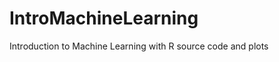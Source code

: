 IntroMachineLearning
====================

Introduction to Machine Learning with R source code and plots
